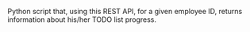  Python script that, using this REST API, for a given employee ID, returns information about his/her TODO list progress.
